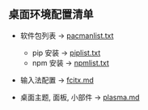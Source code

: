 ## 桌面环境配置清单

* 软件包列表 -> [pacmanlist.txt](./pacmanlist.txt)
    - pip 安装 -> [piplist.txt](./piplist.txt)
    - npm 安装 -> [npmlist.txt](./npmlist.txt)

* 输入法配置 -> [fcitx.md](./fcitx.md)

* 桌面主题, 面板, 小部件 -> [plasma.md](./plasma.md)
